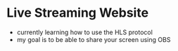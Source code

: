 # Live Streaming Website
- currently learning how to use the HLS protocol
- my goal is to be able to share your screen using OBS

